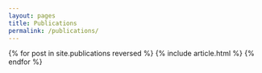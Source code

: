 ```yaml
---
layout: pages
title: Publications
permalink: /publications/
---
```


<section class="post-list">
  {% for post in site.publications reversed %}
    {% include article.html %}
  {% endfor %}
</section>

